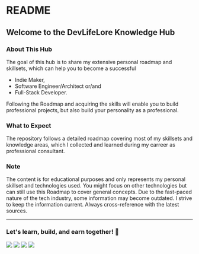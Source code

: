 # README

## Welcome to the DevLifeLore Knowledge Hub

### About This Hub

The goal of this hub is to share my extensive personal roadmap and skillsets, which can help you to become a successful

* Indie Maker,
* Software Engineer/Architect or/and
* Full-Stack Developer.

Following the Roadmap and acquiring the skills will enable you to build professional projects, but also build your personality as a professional.

### What to Expect

The repository follows a detailed roadmap covering most of my skillsets and knowledge areas, which I collected and learned during my carreer as professional consultant.&#x20;

### Note

The content is for educational purposes and only represents my personal skillset and technologies used. You might focus on other technologies but can still use this Roadmap to cover general concepts.  Due to the fast-paced nature of the tech industry, some information may become outdated. I strive to keep the information current. Always cross-reference with the latest sources.

***

### Let's learn, build, and earn together! 🚀

[![](https://img.shields.io/badge/-Website-000000?style=flat-square\&logoColor=white)](https://devlifelore.com) [![](https://img.shields.io/badge/-GitHub-000000?style=flat-square\&logo=github)](https://github.com/devlifelore/knowledge-hub) [![](https://img.shields.io/badge/-Social-%231DA1F2?style=flat-square\&logo=x)](https://x.com/devlifelore) [![](https://img.shields.io/badge/-Mail-000000?style=flat-square\&logo=mail.ru\&logoColor=white)](mailto:manuel@devlifelore.com)
